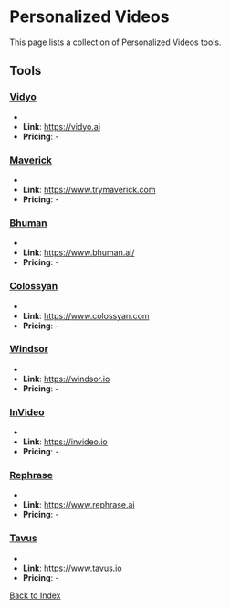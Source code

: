 # Personalized Videos

This page lists a collection of Personalized Videos tools.

## Tools

### [Vidyo](https://vidyo.ai)
-
- **Link**: https://vidyo.ai
- **Pricing**: -

### [Maverick](https://www.trymaverick.com)
-
- **Link**: https://www.trymaverick.com
- **Pricing**: -

### [Bhuman](https://www.bhuman.ai/)
-
- **Link**: https://www.bhuman.ai/
- **Pricing**: -

### [Colossyan](https://www.colossyan.com)
-
- **Link**: https://www.colossyan.com
- **Pricing**: -

### [Windsor](https://windsor.io)
-
- **Link**: https://windsor.io
- **Pricing**: -

### [InVideo](https://invideo.io)
-
- **Link**: https://invideo.io
- **Pricing**: -

### [Rephrase](https://www.rephrase.ai)
-
- **Link**: https://www.rephrase.ai
- **Pricing**: -

### [Tavus](https://www.tavus.io)
-
- **Link**: https://www.tavus.io
- **Pricing**: -


[Back to Index](../README.MD)
